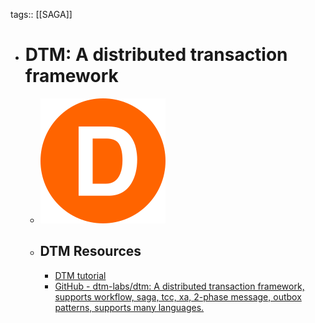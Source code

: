 tags:: [[SAGA]]

- # DTM: A distributed transaction framework
	- ![dtm.png](../assets/dtm_1703327879011_0.png)
	- ## DTM Resources
		- [DTM tutorial](https://en.dtm.pub/)
		- [GitHub - dtm-labs/dtm: A distributed transaction framework, supports workflow, saga, tcc, xa, 2-phase message, outbox patterns, supports many languages.](https://github.com/dtm-labs/dtm)
